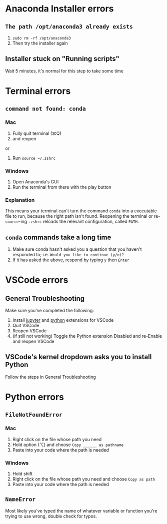 # Anaconda Installer errors

## `The path /opt/anaconda3 already exists`

1. ```sudo rm -rf /opt/anaconda3```
1. Then try the installer again

## Installer stuck on "Running scripts"

Wait 5 minutes, it's normal for this step to take some time

# Terminal errors
## `command not found: conda`

### Mac
1. Fully quit terminal (⌘Q)
1. and reopen

or

1. Run ```source ~/.zshrc```

### Windows
1. Open Anaconda's GUI
1. Run the terminal from there with the play button

### Explanation

This means your terminal can't turn the command `conda` into a executable file to run, because the right path isn't found. Reopening the terminal or re-`source`-ing `.zshrc` reloads the relevant configuration, called `PATH`.

## `conda` commands take a long time

1. Make sure conda hasn't asked you a question that you haven't responded to; i.e. `Would you like to continue (y/n)?`
1. If it has asked the above, respond by typing `y` then `Enter`

# VSCode errors

## General Troubleshooting

Make sure you've completed the following:

1. Install [jupyter](https://marketplace.visualstudio.com/items?itemName=ms-toolsai.jupyter) and [python](https://marketplace.visualstudio.com/items?itemName=ms-python.python) extensions for VSCode
1. Quit VSCode
1. Reopen VSCode
1. (if still not working) Toggle the Python extension Disabled and re-Enable and reopen VSCode

## VSCode's kernel dropdown asks you to install Python

Follow the steps in General Troubleshooting

# Python errors

## `FileNotFoundError`

### Mac

1. Right click on the file whose path you need
1. Hold option (⌥) and choose `Copy ______ as pathname`
1. Paste into your code where the path is needed

### Windows

1. Hold shift
1. Right click on the file whose path you need and choose `Copy as path`
1. Paste into your code where the path is needed

## `NameError`

Most likely you've typed the name of whatever variable or function you're trying to use wrong, double check for typos.

